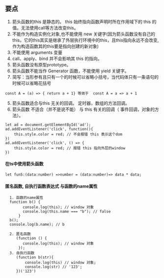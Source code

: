 ## 要点
1. 箭头函数的this 是静态的。 this 始终指向函数声明时所在作用域下的 this 的值。无法使用call等方法改变this。
2. 不能作为构造实例化对象,也不能使用 new 关键字(因为箭头函数没有自己的this，它的this其实是继承了外层执行环境中的this，且this指向永远不会改变,作为构造函数其的this要是指向创建的新对象)
3. 不能使用 arguments 变量
4. call、apply、bind 并不会影响其 this 的指向。
5. 箭头函数没有原型prototype。
6. 箭头函数不能当作 Generator 函数，不能使用 yield 关键字。
6. 简写：当形参有且只有一个的时候可以省略小括号，当代码体只有一条语句的时候可以省略花括号

```
const A = (a) => { return a + 1} 等效于  const A = a => a + 1
```

5. 箭头函数适合与this 无关的回调。 定时器，数组的方法回调。
6. 箭头函数 不适合（并不是说不能） 与 this 有关的回调（ 事件回调，对象的方法）。


```
let ad = document.getElementById('ad');
ad.addEventListener('click', function(){
    this.style.color = red; // 不会报错 this 表示这个dom
})
ad.addEventListener('click', () => {
    this.style.color = red; // 报错 this 指向外层的window
})
```

#### 在ts中使用箭头函数
```
let fun5:(data:number) =>number = (data:number)=> data * data;

```
#### 匿名函数, 自执行函数表达式 与函数的name属性
````
  1. 函数的name属性
  function b() {
        console.log(this); // window 对象
        console.log(this.name === "b"); // false
      }
  b();
  console.log(b.name); // b
  
  2. 匿名函数
     (function () {
        console.log(this); // window 对象
      });
  3. 自执行函数
     (function b(str){
         console.log(this) // window 对象;
         console.log(str) // '123';
     })('123')
````

